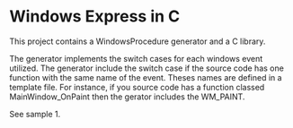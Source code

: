 # Windows Express in C

This project contains a WindowsProcedure generator and a C library.

The generator implements the switch cases for each windows event utilized.
The generator include the switch case if the source code has one function with the same name of the event. Theses names are defined in a template file.
For instance, if you source code has a function classed MainWindow_OnPaint then the gerator includes the  WM_PAINT.

See sample 1.

